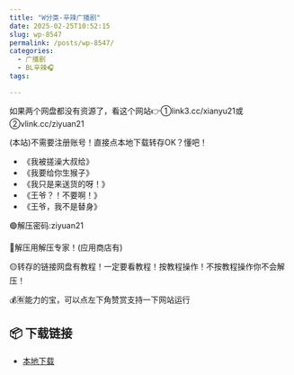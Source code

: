 ```yaml
---
title: "W分类-辛辣广播剧"
date: 2025-02-25T10:52:15
slug: wp-8547
permalink: /posts/wp-8547/
categories:
  - 广播剧
  - BL辛辣🎧
tags:

---
```


如果两个网盘都没有资源了，看这个网站👉①link3.cc/xianyu21或②vlink.cc/ziyuan21

(本站)不需要注册账号！直接点本地下载转存OK？懂吧！

*   《我被搓澡大叔给》
*   《我要给你生猴子》
*   《我只是来送货的呀！》
*   《王爷？！不要啊！》
*   《王爷，我不是替身》

🟢解压密码:ziyuan21

🔵解压用解压专家！(应用商店有)

🟡转存的链接网盘有教程！一定要看教程！按教程操作！不按教程操作你不会解压！

💰🈶能力的宝，可以点左下角赞赏支持一下网站运行

## 📦 下载链接
- [本地下载](https://blziyuan21.com/pay-download/8547?key=6dcb44018b&down_id=0)

